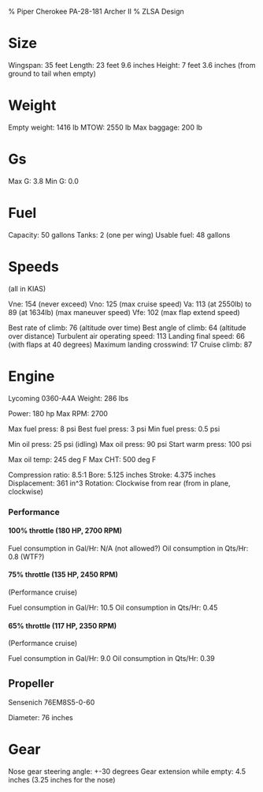 % Piper Cherokee PA-28-181 Archer II
% ZLSA Design

# Size

Wingspan: 35 feet
Length:   23 feet 9.6 inches
Height:   7 feet 3.6 inches (from ground to tail when empty)

# Weight

Empty weight: 1416 lb
MTOW:         2550 lb
Max baggage:  200 lb

# Gs

Max G: 3.8
Min G: 0.0

# Fuel

Capacity:    50 gallons
Tanks:       2 (one per wing)
Usable fuel: 48 gallons

# Speeds

(all in KIAS)

Vne: 154 (never exceed)
Vno: 125 (max cruise speed)
Va:  113 (at 2550lb) to 89 (at 1634lb) (max maneuver speed)
Vfe: 102 (max flap extend speed)

Best rate of climb:  76 (altitude over time)
Best angle of climb: 64 (altitude over distance)
Turbulent air operating speed: 113
Landing final speed: 66 (with flaps at 40 degrees)
Maximum landing crosswind: 17
Cruise climb: 87

# Engine

Lycoming 0360-A4A
Weight: 286 lbs

Power:   180 hp
Max RPM: 2700

Max fuel press:  8 psi
Best fuel press: 3 psi
Min fuel press:  0.5 psi

Min oil press:    25 psi (idling)
Max oil press:    90 psi
Start warm press: 100 psi

Max oil temp:  245 deg F
Max CHT:       500 deg F

Compression ratio: 8.5:1
Bore:              5.125 inches
Stroke:            4.375 inches
Displacement:      361 in^3
Rotation:          Clockwise from rear (from in plane, clockwise)

### Performance

#### 100% throttle (180 HP, 2700 RPM)

Fuel consumption in Gal/Hr: N/A (not allowed?)
Oil consumption in Qts/Hr:  0.8 (WTF?)

#### 75% throttle (135 HP, 2450 RPM)

(Performance cruise)

Fuel consumption in Gal/Hr: 10.5
Oil consumption in Qts/Hr:  0.45

#### 65% throttle (117 HP, 2350 RPM)

(Performance cruise)

Fuel consumption in Gal/Hr: 9.0
Oil consumption in Qts/Hr:  0.39

## Propeller

Sensenich 76EM8S5-0-60 

Diameter: 76 inches

# Gear

Nose gear steering angle: +-30 degrees
Gear extension while empty: 4.5 inches (3.25 inches for the nose)
